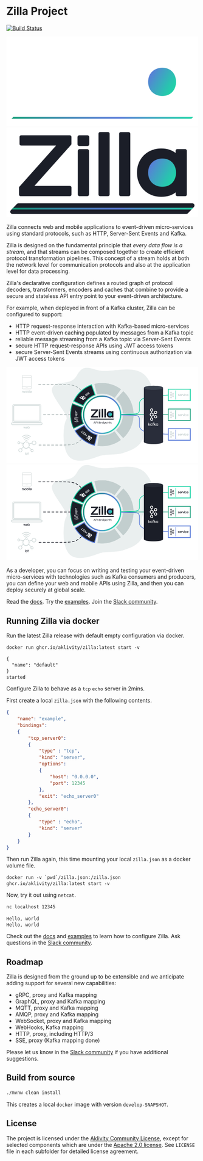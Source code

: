 # Zilla Project

[![Build Status][build-status-image]][build-status]

![Zilla logo](./assets/logo-dark-mode.svg#gh-dark-mode-only)
![Zilla logo](./assets/logo-light-mode.svg#gh-light-mode-only)

Zilla connects web and mobile applications to event-driven micro-services using standard protocols, such as HTTP, Server-Sent Events and Kafka.

Zilla is designed on the fundamental principle that _every data flow is a stream_, and that streams can be composed together to create efficient protocol transformation pipelines. This concept of a stream holds at both the network level for communication protocols and also at the application level for data processing.

Zilla's declarative configuration defines a routed graph of protocol decoders, transformers, encoders and caches that combine to provide a secure and stateless API entry point to your event-driven architecture.

For example, when deployed in front of a Kafka cluster, Zilla can be configured to support:
 - HTTP request-response interaction with Kafka-based micro-services
 - HTTP event-driven caching populated by messages from a Kafka topic
 - reliable message streaming from a Kafka topic via Server-Sent Events
 - secure HTTP request-response APIs using JWT access tokens
 - secure Server-Sent Events streams using continuous authorization via JWT access tokens

![Zilla diagram](./assets/diagram-dark-mode.svg#gh-dark-mode-only)
![Zilla diagram](./assets/diagram-light-mode.svg#gh-light-mode-only)

As a developer, you can focus on writing and testing your event-driven micro-services with technologies such as Kafka consumers and producers, you can define your web and mobile APIs using Zilla, and then you can deploy securely at global scale.

Read the [docs].
Try the [examples].
Join the [Slack community].

## Running Zilla via docker
Run the latest Zilla release with default empty configuration via docker.
```
docker run ghcr.io/aklivity/zilla:latest start -v
```
```
{
  "name": "default"
}
started
```

Configure Zilla to behave as a `tcp` `echo` server in 2mins.

First create a local `zilla.json` with the following contents.
```json
{
    "name": "example",
    "bindings":
    {
        "tcp_server0":
        {
            "type" : "tcp",
            "kind": "server",
            "options":
            {
                "host": "0.0.0.0",
                "port": 12345
            },
            "exit": "echo_server0"
        },
        "echo_server0":
        {
            "type" : "echo",
            "kind": "server"
        }
    }
}

```
Then run Zilla again, this time mounting your local `zilla.json` as a docker volume file.
```
docker run -v `pwd`/zilla.json:/zilla.json ghcr.io/aklivity/zilla:latest start -v
```
Now, try it out using `netcat`.
```bash
nc localhost 12345
```
```
Hello, world
Hello, world
```

Check out the [docs] and [examples] to learn how to configure Zilla. Ask questions in the [Slack community].

## Roadmap

Zilla is designed from the ground up to be extensible and we anticipate adding support for several new capabilities:
 - gRPC, proxy and Kafka mapping
 - GraphQL, proxy and Kafka mapping
 - MQTT, proxy and Kafka mapping
 - AMQP, proxy and Kafka mapping
 - WebSocket, proxy and Kafka mapping
 - WebHooks, Kafka mapping
 - HTTP, proxy, including HTTP/3
 - SSE, proxy (Kafka mapping done)

Please let us know in the [Slack community] if you have additional suggestions.

## Build from source
```bash
./mvnw clean install
```
This creates a local `docker` image with version `develop-SNAPSHOT`.


## License

The project is licensed under the [Aklivity Community License](LICENSE-AklivityCommunity), except for selected components
which are under the [Apache 2.0 license](LICENSE-Apache).
See `LICENSE` file in each subfolder for detailed license agreement.

[build-status-image]: https://github.com/aklivity/zilla/workflows/build/badge.svg
[build-status]: https://github.com/aklivity/zilla/actions

[docs]: https://docs.aklivity.io/zilla
[examples]: https://github.com/aklivity/zilla-examples
[Slack community]: https://join.slack.com/t/aklivitycommunity/shared_invite/zt-sy06wvr9-u6cPmBNQplX5wVfd9l2oIQ
